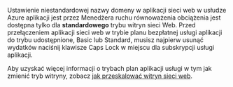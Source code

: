 Ustawienie niestandardowej nazwy domeny w aplikacji sieci web w usłudze Azure aplikacji jest przez Menedżera ruchu równoważenia obciążenia jest dostępna tylko dla **standardowego** trybu witryn sieci Web. Przed przełączeniem aplikacji sieci web w trybie planu bezpłatnej usługi aplikacji do trybu udostępnione, Basic lub Standard, musisz najpierw usunąć wydatków naciśnij klawisze Caps Lock w miejscu dla subskrypcji usługi aplikacji. 

Aby uzyskać więcej informacji o trybach plan aplikacji usługi w tym jak zmienić tryb witryny, zobacz [jak przeskalować witryn sieci web](../articles/app-service-web/web-sites-scale.md).